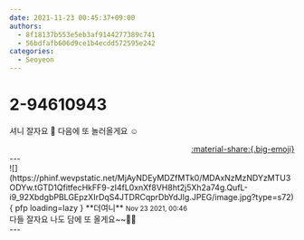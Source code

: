 ```yaml
---
date: 2021-11-23 00:45:37+09:00
authors:
  - 8f18137b553e5eb3af9144277389c741
  - 56bdfafb606d9ce1b4ecdd572595e242
categories:
  - Seoyeon
---
```


# 2-94610943

<div class="post-container" markdown="1">
<div class="content-container md-sidebar__scrollwrap" markdown="1">

셔니 잘자요 🌙 다음에 또 놀러올게요 ☺

</div>
</div>

<div style="text-align: right;" markdown="1">
<a href="https://weverse.io/fromis9/fanpost/2-94610943" style="text-align: right;">:material-share:{.big-emoji}</a>
</div>
---

<div class="comments-container md-sidebar__scrollwrap" markdown="1">
<div class="comment" markdown="1">
<div class='id-container' markdown="1">
![](https://phinf.wevpstatic.net/MjAyNDEyMDZfMTk0/MDAxNzMzNDYzMTU3ODYw.tGTD1QfitfecHkFF9-zI4fL0xnXf8VH8ht2j5Xh2a74g.QufL-i9_92XbdgbPBLGEpzXIrDqS4JTDRCqprDbYdJIg.JPEG/image.jpg?type=s72){ pfp loading=lazy }
**<span class="artist">더여니</span>** <small>Nov 23 2021, 00:46</small><br>
</div>
<div class='comment-body' markdown="1">
다들 잘자요 나도 담에 또 올게요~~🥳🎉
</div>
</div>
</div>
---
